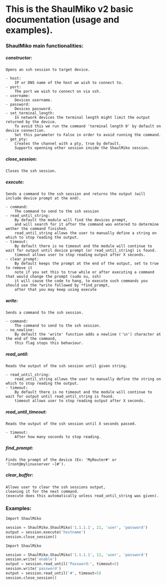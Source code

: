 # This is the ShaulMiko v2 basic documentation (usage and examples).

### ShaulMiko main functionalities:


##### constructor:
	Opens an ssh session to target device.
	
	- host:
		IP or DNS name of the host we wish to connect to.
	- port:
		The port we wish to connect on via ssh.
	- username:
		Devices username.
	- password:
		Devices password.
	- set_terminal_length:
		In network devices the terminal length might limit the output returned by the device.
		To avoid this we run the command 'terminal length 0' by default on device connection.
		Set this parameter to False in order to avoid running the command.
	- get_pty:
		Creates the channel with a pty, true by default.
		Supports openning other session inside the ShaulMiko session.

##### close_session:
	Closes the ssh session.
	
##### execute:
	Sends a command to the ssh session and returns the output (will include device prompt at the end).
	
	- command:
		The command to send to the ssh session
	- read_until_string:
		By default the module will find the devices prompt,
		and will search for it after the command was entered to determine wether the command finished.
		read_until_string allows the user to manually define a string on which to stop reading the output.
	- timeout:
		By default there is no timeout and the module will continue to wait for output until device prompt (or read_until_string) is found.
		timeout allows user to stop reading output after X seconds.
	- clear_prompt:
		By default keeps the prompt at the end of the output, set to true to remove it
		note if you set this to true while or after executing a command that would change the prompt (sudo su, ssh)
		it will cause the code to hang, to execute such commands you should use the *write followed by *find_prompt,
		after that you may keep using execute
		
##### write:
	Sends a command to the ssh session.
	
	- command:
		The command to send to the ssh session.
	- no_newline:
		By default the 'write' function adds a newline ('\n') character at the end of the command,
		this flag stops this behaviour.
		
##### read_until:
	Reads the output of the ssh session until given string.
	
	- read_until_string:
		read_until_string allows the user to manually define the string on which to stop reading the output.
	- timeout:
		By default there is no timeout and the module will continue to wait for output until read_until_string is found.
		timeout allows user to stop reading output after X seconds.

##### read_until_timeout:
	Reads the output of the ssh session until X seconds passed.
	
	- timeout:
		After how many seconds to stop reading.

##### find_prompt:
	Finds the prompt of the device (Ex: 'MyRouter#' or '[root@mylinuxserver ~]#').
	
##### clear_buffer:
	Allows user to clear the ssh sessions output,
	cleaning it for the next command.
	(execute does this automatically unless read_until_string was given).



### Examples:
```python
Import ShaulMiko

session = ShaulMiko.ShaulMiko('1.1.1.1', 22, 'user', 'password')
output = session.execute('hostname')
session.close_session()
```

```python
Import ShaulMiko

session = ShaulMiko.ShaulMiko('1.1.1.1', 22, 'user', 'password')
session.write('enable')
output = session.read_until('Password:', timeout=5)
session.write('password')
output = session.read_until('#', timeout=5)
session.close_session()
```